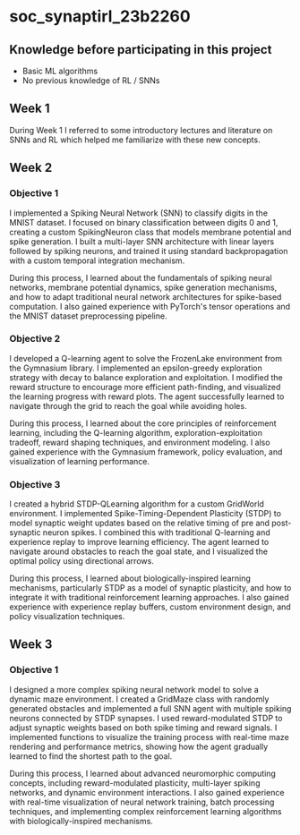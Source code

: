 # soc_synaptirl_23b2260

## Knowledge before participating in this project

- Basic ML algorithms
- No previous knowledge of RL / SNNs

## Week 1

During Week 1 I referred to some introductory lectures and literature on SNNs and RL which helped me familiarize with these new concepts.

## Week 2

### Objective 1
I implemented a Spiking Neural Network (SNN) to classify digits in the MNIST dataset. I focused on binary classification between digits 0 and 1, creating a custom SpikingNeuron class that models membrane potential and spike generation. I built a multi-layer SNN architecture with linear layers followed by spiking neurons, and trained it using standard backpropagation with a custom temporal integration mechanism.

During this process, I learned about the fundamentals of spiking neural networks, membrane potential dynamics, spike generation mechanisms, and how to adapt traditional neural network architectures for spike-based computation. I also gained experience with PyTorch's tensor operations and the MNIST dataset preprocessing pipeline.

### Objective 2
I developed a Q-learning agent to solve the FrozenLake environment from the Gymnasium library. I implemented an epsilon-greedy exploration strategy with decay to balance exploration and exploitation. I modified the reward structure to encourage more efficient path-finding, and visualized the learning progress with reward plots. The agent successfully learned to navigate through the grid to reach the goal while avoiding holes.

During this process, I learned about the core principles of reinforcement learning, including the Q-learning algorithm, exploration-exploitation tradeoff, reward shaping techniques, and environment modeling. I also gained experience with the Gymnasium framework, policy evaluation, and visualization of learning performance.

### Objective 3
I created a hybrid STDP-QLearning algorithm for a custom GridWorld environment. I implemented Spike-Timing-Dependent Plasticity (STDP) to model synaptic weight updates based on the relative timing of pre and post-synaptic neuron spikes. I combined this with traditional Q-learning and experience replay to improve learning efficiency. The agent learned to navigate around obstacles to reach the goal state, and I visualized the optimal policy using directional arrows.

During this process, I learned about biologically-inspired learning mechanisms, particularly STDP as a model of synaptic plasticity, and how to integrate it with traditional reinforcement learning approaches. I also gained experience with experience replay buffers, custom environment design, and policy visualization techniques.

## Week 3

### Objective 1
I designed a more complex spiking neural network model to solve a dynamic maze environment. I created a GridMaze class with randomly generated obstacles and implemented a full SNN agent with multiple spiking neurons connected by STDP synapses. I used reward-modulated STDP to adjust synaptic weights based on both spike timing and reward signals. I implemented functions to visualize the training process with real-time maze rendering and performance metrics, showing how the agent gradually learned to find the shortest path to the goal.

During this process, I learned about advanced neuromorphic computing concepts, including reward-modulated plasticity, multi-layer spiking networks, and dynamic environment interactions. I also gained experience with real-time visualization of neural network training, batch processing techniques, and implementing complex reinforcement learning algorithms with biologically-inspired mechanisms.
